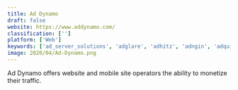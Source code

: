 ```yaml
---
title: Ad Dynamo
draft: false 
website: https://www.addynamo.com/
classification: ['']
platform: ['Web']
keywords: ['ad_server_solutions', 'adglare', 'adhitz', 'adngin', 'adquick', 'adsense', 'adtapsy', 'adless', 'adzerk', 'atri', 'buysellads', 'doubleclick_for_publishers', 'mediamath', 'orbit_dsp', 'sekindo_-_universal_mccann', 'swoop', 'djax_mobile_ad_server']
image: 2020/04/Ad-Dynamo.png
---
```

Ad Dynamo offers website and mobile site operators the ability to monetize their traffic.